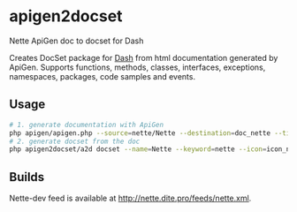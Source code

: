 apigen2docset
=============

Nette ApiGen doc to docset for Dash

Creates DocSet package for <a href="http://kapeli.com/dash">Dash</a> from html documentation generated by ApiGen. Supports functions, methods, classes, interfaces, exceptions, namespaces, packages, code samples and events.

Usage
-----

```sh
# 1. generate documentation with ApiGen
php apigen/apigen.php --source=nette/Nette --destination=doc_nette --title=Nette-dev --wipeout
# 2. generate docset from the doc
php apigen2docset/a2d docset --name=Nette --keyword=nette --icon=icon_nette.png doc_nette Nette.docset
```

Builds
------

Nette-dev feed is available at <a href="dash-feed://http://nette.dite.pro/feeds/nette.xml">http://nette.dite.pro/feeds/nette.xml</a>.
